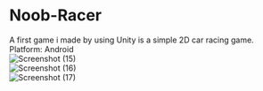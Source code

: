 # Noob-Racer
A first game i made by using Unity is a simple 2D car racing game.  
Platform: Android  
![Screenshot (15)](https://user-images.githubusercontent.com/55059378/94859550-4a529200-0467-11eb-8cf3-af3ef887c324.png)  
![Screenshot (16)](https://user-images.githubusercontent.com/55059378/94859558-4e7eaf80-0467-11eb-8ba2-159f1b114771.png)  
![Screenshot (17)](https://user-images.githubusercontent.com/55059378/94859565-50487300-0467-11eb-8e62-c06cdb29efc6.png)  
